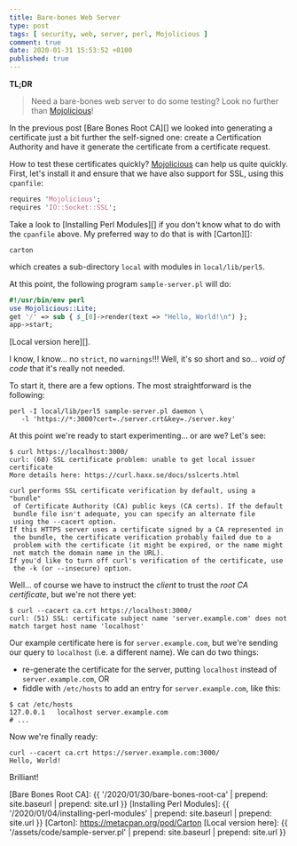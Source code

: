 ```yaml
---
title: Bare-bones Web Server
type: post
tags: [ security, web, server, perl, Mojolicious ]
comment: true
date: 2020-01-31 15:53:52 +0100
published: true
---
```


**TL;DR**

> Need a bare-bones web server to do some testing? Look no further than
> [Mojolicious][]!

In the previous post [Bare Bones Root CA][] we looked into generating a
certificate just a bit further the self-signed one: create a Certification
Authority and have it generate the certificate from a certificate request.

How to test these certificates quickly? [Mojolicious][] can help us quite
quickly. First, let's install it and ensure that we have also support for
SSL, using this `cpanfile`:

```perl
requires 'Mojolicious';
requires 'IO::Socket::SSL';
```

Take a look to [Installing Perl Modules][] if you don't know what to do with
the `cpanfile` above. My preferred way to do that is with [Carton][]:

```shell
carton
```

which creates a sub-directory `local` with modules in `local/lib/perl5`.

At this point, the following program `sample-server.pl` will do:

```perl
#!/usr/bin/env perl
use Mojolicious::Lite;
get '/' => sub { $_[0]->render(text => "Hello, World!\n") };
app->start;
```

[Local version here][].

I know, I know... no `strict`, no `warnings`!!! Well, it's so short and
so... *void of code* that it's really not needed.

To start it, there are a few options. The most straightforward is the
following:

```shell
perl -I local/lib/perl5 sample-server.pl daemon \
   -l 'https://*:3000?cert=./server.crt&key=./server.key'
```

At this point we're ready to start experimenting... or are we? Let's see:

```shell
$ curl https://localhost:3000/
curl: (60) SSL certificate problem: unable to get local issuer certificate
More details here: https://curl.haxx.se/docs/sslcerts.html

curl performs SSL certificate verification by default, using a "bundle"
 of Certificate Authority (CA) public keys (CA certs). If the default
 bundle file isn't adequate, you can specify an alternate file
 using the --cacert option.
If this HTTPS server uses a certificate signed by a CA represented in
 the bundle, the certificate verification probably failed due to a
 problem with the certificate (it might be expired, or the name might
 not match the domain name in the URL).
If you'd like to turn off curl's verification of the certificate, use
 the -k (or --insecure) option.
```

Well... of course we have to instruct the *client* to trust the *root CA
certificate*, but we're not there yet:

```shell
$ curl --cacert ca.crt https://localhost:3000/
curl: (51) SSL: certificate subject name 'server.example.com' does not match target host name 'localhost'
```

Our example certificate here is for `server.example.com`, but we're sending
our query to `localhost` (i.e. a different name). We can do two things:

- re-generate the certificate for the server, putting `localhost` instead of
  `server.example.com`, OR
- fiddle with `/etc/hosts` to add an entry for `server.example.com`, like
  this:

```shell
$ cat /etc/hosts
127.0.0.1	localhost server.example.com
# ...
```

Now we're finally ready:

```shell
curl --cacert ca.crt https://server.example.com:3000/
Hello, World!
```

Brilliant!

[Mojo]: https://metacpan.org/pod/Mojo
[Mojolicious]: https://metacpan.org/pod/Mojolicious
[Bare Bones Root CA]: {{ '/2020/01/30/bare-bones-root-ca' | prepend: site.baseurl | prepend: site.url }}
[Installing Perl Modules]: {{ '/2020/01/04/installing-perl-modules' | prepend: site.baseurl | prepend: site.url }}
[Carton]: https://metacpan.org/pod/Carton
[Local version here]: {{ '/assets/code/sample-server.pl' | prepend: site.baseurl | prepend: site.url }}
